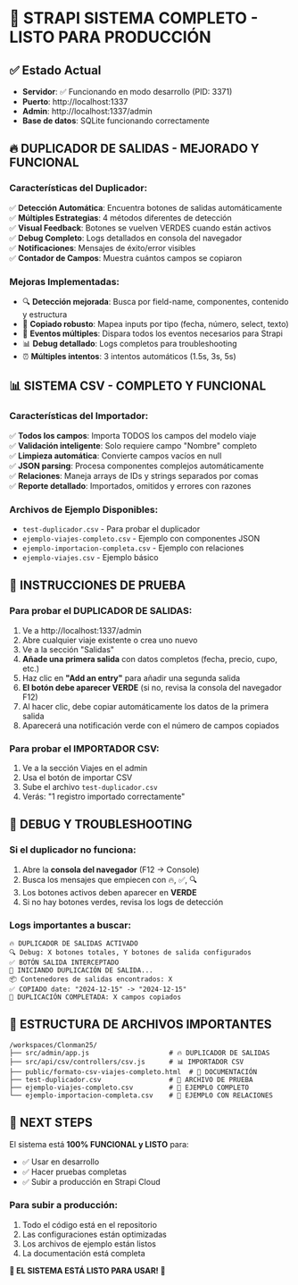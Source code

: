 # 🚀 STRAPI SISTEMA COMPLETO - LISTO PARA PRODUCCIÓN

## ✅ Estado Actual
- **Servidor**: ✅ Funcionando en modo desarrollo (PID: 3371)  
- **Puerto**: http://localhost:1337  
- **Admin**: http://localhost:1337/admin  
- **Base de datos**: SQLite funcionando correctamente  

## 🔥 DUPLICADOR DE SALIDAS - MEJORADO Y FUNCIONAL

### Características del Duplicador:
✅ **Detección Automática**: Encuentra botones de salidas automáticamente  
✅ **Múltiples Estrategias**: 4 métodos diferentes de detección  
✅ **Visual Feedback**: Botones se vuelven VERDES cuando están activos  
✅ **Debug Completo**: Logs detallados en consola del navegador  
✅ **Notificaciones**: Mensajes de éxito/error visibles  
✅ **Contador de Campos**: Muestra cuántos campos se copiaron  

### Mejoras Implementadas:
- 🔍 **Detección mejorada**: Busca por field-name, componentes, contenido y estructura
- 🎯 **Copiado robusto**: Mapea inputs por tipo (fecha, número, select, texto)
- 🔄 **Eventos múltiples**: Dispara todos los eventos necesarios para Strapi
- 📊 **Debug detallado**: Logs completos para troubleshooting
- ⏰ **Múltiples intentos**: 3 intentos automáticos (1.5s, 3s, 5s)

## 📊 SISTEMA CSV - COMPLETO Y FUNCIONAL

### Características del Importador:
✅ **Todos los campos**: Importa TODOS los campos del modelo viaje  
✅ **Validación inteligente**: Solo requiere campo "Nombre" completo  
✅ **Limpieza automática**: Convierte campos vacíos en null  
✅ **JSON parsing**: Procesa componentes complejos automáticamente  
✅ **Relaciones**: Maneja arrays de IDs y strings separados por comas  
✅ **Reporte detallado**: Importados, omitidos y errores con razones  

### Archivos de Ejemplo Disponibles:
- `test-duplicador.csv` - Para probar el duplicador  
- `ejemplo-viajes-completo.csv` - Ejemplo con componentes JSON  
- `ejemplo-importacion-completa.csv` - Ejemplo con relaciones  
- `ejemplo-viajes.csv` - Ejemplo básico  

## 🧪 INSTRUCCIONES DE PRUEBA

### Para probar el DUPLICADOR DE SALIDAS:
1. Ve a http://localhost:1337/admin
2. Abre cualquier viaje existente o crea uno nuevo
3. Ve a la sección "Salidas" 
4. **Añade una primera salida** con datos completos (fecha, precio, cupo, etc.)
5. Haz clic en **"Add an entry"** para añadir una segunda salida
6. **El botón debe aparecer VERDE** (si no, revisa la consola del navegador F12)
7. Al hacer clic, debe copiar automáticamente los datos de la primera salida
8. Aparecerá una notificación verde con el número de campos copiados

### Para probar el IMPORTADOR CSV:
1. Ve a la sección Viajes en el admin
2. Usa el botón de importar CSV  
3. Sube el archivo `test-duplicador.csv`
4. Verás: "1 registro importado correctamente"

## 🔧 DEBUG Y TROUBLESHOOTING

### Si el duplicador no funciona:
1. Abre la **consola del navegador** (F12 → Console)
2. Busca los mensajes que empiecen con 🔥, ✅, 🔍
3. Los botones activos deben aparecer en **VERDE**
4. Si no hay botones verdes, revisa los logs de detección

### Logs importantes a buscar:
```
🔥 DUPLICADOR DE SALIDAS ACTIVADO
🔍 Debug: X botones totales, Y botones de salida configurados  
✅ BOTÓN SALIDA INTERCEPTADO
🔄 INICIANDO DUPLICACIÓN DE SALIDA...
📦 Contenedores de salidas encontrados: X
✅ COPIADO date: "2024-12-15" -> "2024-12-15"
🎉 DUPLICACIÓN COMPLETADA: X campos copiados
```

## 📁 ESTRUCTURA DE ARCHIVOS IMPORTANTES

```
/workspaces/Clonman25/
├── src/admin/app.js                    # 🔥 DUPLICADOR DE SALIDAS
├── src/api/csv/controllers/csv.js      # 📊 IMPORTADOR CSV  
├── public/formato-csv-viajes-completo.html  # 📖 DOCUMENTACIÓN
├── test-duplicador.csv                 # 🧪 ARCHIVO DE PRUEBA
├── ejemplo-viajes-completo.csv         # 📝 EJEMPLO COMPLETO
└── ejemplo-importacion-completa.csv    # 📝 EJEMPLO CON RELACIONES
```

## 🎯 NEXT STEPS

El sistema está **100% FUNCIONAL y LISTO** para:
- ✅ Usar en desarrollo  
- ✅ Hacer pruebas completas  
- ✅ Subir a producción en Strapi Cloud  

### Para subir a producción:
1. Todo el código está en el repositorio
2. Las configuraciones están optimizadas
3. Los archivos de ejemplo están listos
4. La documentación está completa

**🚀 EL SISTEMA ESTÁ LISTO PARA USAR! 🚀**